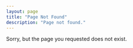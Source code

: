 ```yaml
---
layout: page
title: "Page Not Found"
description: "Page not found."
---  
```


Sorry, but the page you requested does not exist.

<script type="text/javascript">
  var GOOG_FIXURL_LANG = 'en';
  var GOOG_FIXURL_SITE = '{{ site.url }}'
</script>
<script type="text/javascript" src="http://linkhelp.clients.google.com/tbproxy/lh/wm/fixurl.js"></script>
